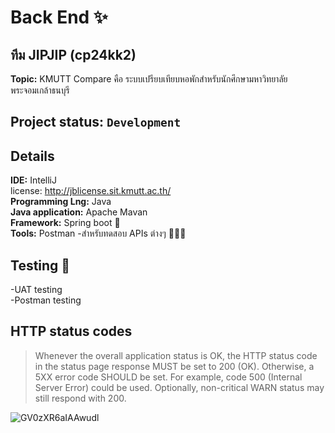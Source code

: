 # Back End ✨
## **ทีม JIPJIP (cp24kk2)** <br/>
**Topic:** KMUTT Compare 
   คือ ระบบเปรียบเทียบหอพักสำหรับนักศึกษามหาวิทยาลัยพระจอมเกล้าธนบุรี <br/>

## Project status: `Development` <br/>

## Details
**IDE:** IntelliJ <br/>
   license: http://jblicense.sit.kmutt.ac.th/ <br/>
**Programming Lng:** Java <br/>
**Java application:** Apache Mavan <br/>
**Framework:** Spring boot 🍃 <br/>
**Tools:** Postman  -สำหรับทดสอบ APIs ต่างๆ 👩🏻‍🚀

## Testing 🧪
-UAT testing <br/>
-Postman testing

## HTTP status codes
>Whenever the overall application status is OK, the HTTP status code in the status page response MUST be set to 200 (OK).
Otherwise, a 5XX error code SHOULD be set. For example, code 500 (Internal Server Error) could be used. Optionally, non-critical WARN status may still respond with 200.

![GV0zXR6aIAAwudl](https://github.com/user-attachments/assets/e48b2db8-658b-4f29-bb41-fc497baae1c6)